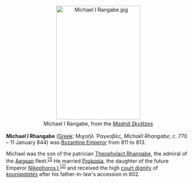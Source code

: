 <div class="photo" colspan="2" style="text-align: center; margin: 25px 0 10px;"><a class="image" href="https://en.wikipedia.org/wiki/File:Michael_I_Rangabe.jpg"><img alt="Michael I Rangabe.jpg" data-file-height="189" data-file-width="140" decoding="async" height="311" src="https://upload.wikimedia.org/wikipedia/commons/0/0b/Michael_I_Rangabe.jpg" width="230"/></a><div style="line-height:normal;padding-bottom:0.2em;padding-top:0.2em;">Michael I Rangabe, from the <i><a href="https://en.wikipedia.org/wiki/Madrid_Skylitzes" title="Madrid Skylitzes">Madrid Skylitzes</a></i></div></div>

[comment]: # 'breakpoint'
<p><b>Michael I Rhangabe</b> (<a href="https://en.wikipedia.org/wiki/Greek_language" title="Greek language">Greek</a>: <span lang="el">Μιχαῆλ Ῥαγκαβές</span>, <i>Michaēl Rhangabe</i>; <i>c</i>. 770 – 11 January 844) was <a class="mw-redirect" href="https://en.wikipedia.org/wiki/Byzantine_Emperor" title="Byzantine Emperor">Byzantine Emperor</a> from 811 to 813.  
</p><p>Michael was the son of the patrician <a href="https://en.wikipedia.org/wiki/Theophylact_Rhangabe" title="Theophylact Rhangabe">Theophylact Rhangabe</a>, the admiral of the <a href="https://en.wikipedia.org/wiki/Aegean_Sea" title="Aegean Sea">Aegean</a> fleet.<sup class="reference" id="cite_ref-FOOTNOTEVenning2006218_1-0"><a href="#cite_note-FOOTNOTEVenning2006218-1">[1]</a></sup>  He married <a href="https://en.wikipedia.org/wiki/Prokopia" title="Prokopia">Prokopia</a>, the daughter of the future Emperor <a href="https://en.wikipedia.org/wiki/Nikephoros_I" title="Nikephoros I">Nikephoros I</a>,<sup class="reference" id="cite_ref-FOOTNOTEBradbury200464_2-0"><a href="#cite_note-FOOTNOTEBradbury200464-2">[2]</a></sup> and received the high <a class="mw-redirect" href="https://en.wikipedia.org/wiki/Byzantine_aristocracy_and_bureaucracy" title="Byzantine aristocracy and bureaucracy">court dignity</a> of <i><a class="mw-redirect" href="https://en.wikipedia.org/wiki/Curopalates" title="Curopalates">kouropalatēs</a></i> after his father-in-law's accession in 802.
</p>